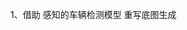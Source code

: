 <!-- [grpc_python_plugin 缺失问题](https://github.com/grpc/grpc/issues/15675) -->

1、借助 感知的车辆检测模型 重写底图生成